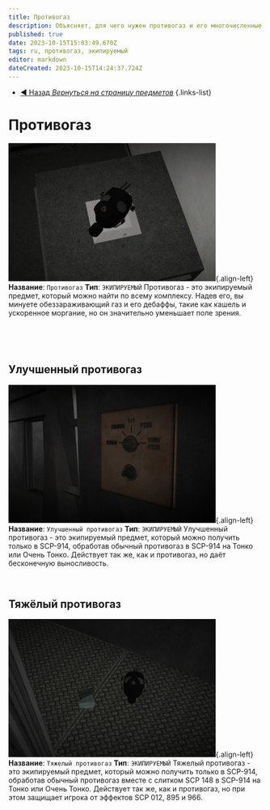 ```yaml
---
title: Противогаз
description: Объясняет, для чего нужен противогаз и его многочисленные виды в игре
published: true
date: 2023-10-15T15:03:49.670Z
tags: ru, противогаз, экипируемый
editor: markdown
dateCreated: 2023-10-15T14:24:37.724Z
---
```


- [:arrow_backward: Назад *Вернуться на страницу предметов*](/ru/game/items)
{.links-list}
# Противогаз
![gasmask.wiki.fixed.png](/items/gasmask.wiki.fixed.png){.align-left}**Название**: `Противогаз`
**Тип**: `ЭКИПИРУЕМЫЙ`
Противогаз - это экипируемый предмет, который можно найти по всему комплексу.
Надев его, вы минуете обеззараживающий газ и его дебаффы, такие как кашель и ускоренное моргание, но он значительно уменьшает поле зрения.
⠀
⠀
⠀

⠀
⠀

⠀
## Улучшенный противогаз
![gasmask.super.wiki.fixed.png](/images/items/gasmask.super.wiki.fixed.png){.align-left}**Название**: `Улучшенный противогаз`
**Тип**: `ЭКИПИРУЕМЫЙ`
Улучшенный противогаз - это экипируемый предмет, который можно получить только в SCP-914, обработав обычный противогаз в SCP-914 на Тонко или Очень Тонко.
Действует так же, как и противогаз, но даёт бесконечную выносливость.
⠀
⠀
⠀
⠀
⠀
⠀

⠀
## Тяжёлый противогаз
![gasmask.heavy.wiki.png](/images/items/gasmask.heavy.wiki.png){.align-left}**Название**: `Тяжелый противогаз`
**Тип**: `ЭКИПИРУЕМЫЙ`
Тяжелый противогаз - это экипируемый предмет, который можно получить только в SCP-914, обработав обычный противогаз вместе с слитком SCP 148 в SCP-914 на Тонко или Очень Тонко.
Действует так же, как и противогаз, но при этом защищает игрока от эффектов SCP 012, 895 и 966. 
⠀
⠀
⠀
